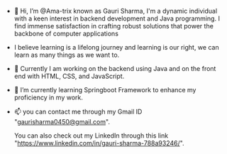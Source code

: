 - 👋 Hi, I’m @Ama-trix known as Gauri Sharma, I'm a dynamic individual with a keen interest in backend development and Java programming. I find immense satisfaction in crafting robust solutions that power the backbone of computer applications
- I believe learning is a lifelong journey and learning is our right, we can learn as many things as we want to.
- 👀 Currently I am working on the backend using Java and on the front end with HTML, CSS, and JavaScript.
- 🌱 I’m currently learning Springboot Framework to enhance my proficiency in my work.
- 📫 you can contact me through my Gmail ID "gaurisharma0450@gmail.com".
     
     You can also check out my LinkedIn through this link "https://www.linkedin.com/in/gauri-sharma-788a93246/".



